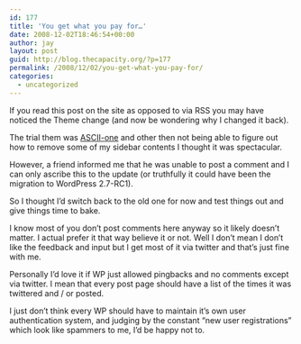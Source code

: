 ```yaml
---
id: 177
title: 'You get what you pay for…'
date: 2008-12-02T18:46:54+00:00
author: jay
layout: post
guid: http://blog.thecapacity.org/?p=177
permalink: /2008/12/02/you-get-what-you-pay-for/
categories:
  - uncategorized
---
```

If you read this post on the site as opposed to via RSS you may have noticed the Theme change (and now be wondering why I changed it back).

The trial them was [ASCII-one](http://www.smashingmagazine.com/2008/12/02/ascii-one-a-free-wordpress-theme/) and other then not being able to figure out how to remove some of my sidebar contents I thought it was spectacular.

However, a friend informed me that he was unable to post a comment and I can only ascribe this to the update (or truthfully it could have been the migration to WordPress 2.7-RC1).

So I thought I’d switch back to the old one for now and test things out and give things time to bake.

I know most of you don’t post comments here anyway so it likely doesn’t matter. I actual prefer it that way believe it or not. Well I don’t mean I don’t like the feedback and input but I get most of it via twitter and that’s just fine with me.

Personally I’d love it if WP just allowed pingbacks and no comments except via twitter. I mean that every post page should have a list of the times it was twittered and / or posted.

I just don’t think every WP should have to maintain it’s own user authentication system, and judging by the constant “new user registrations” which look like spammers to me, I’d be happy not to.
